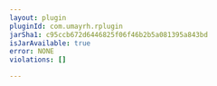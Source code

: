 ```yaml
---
layout: plugin
pluginId: com.umayrh.rplugin
jarSha1: c95ccb672d6446825f06f46b2b5a081395a843bd
isJarAvailable: true
error: NONE
violations: []

---
```

